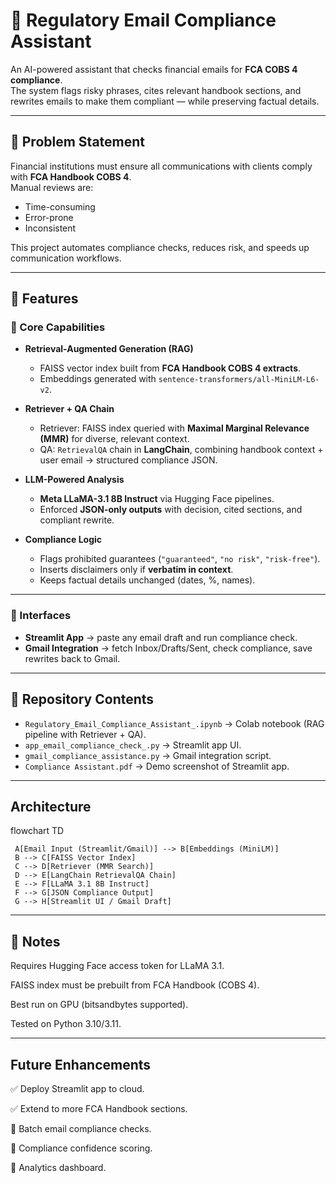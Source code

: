 # 📧 Regulatory Email Compliance Assistant  

An AI-powered assistant that checks financial emails for **FCA COBS 4 compliance**.  
The system flags risky phrases, cites relevant handbook sections, and rewrites emails to make them compliant — while preserving factual details.  

---

## 🎯 Problem Statement  
Financial institutions must ensure all communications with clients comply with **FCA Handbook COBS 4**.  
Manual reviews are:  
-  Time-consuming  
-  Error-prone  
-  Inconsistent  

This project automates compliance checks, reduces risk, and speeds up communication workflows.  

---

## 🚀 Features  

### 🔹 Core Capabilities  
- **Retrieval-Augmented Generation (RAG)**  
  - FAISS vector index built from **FCA Handbook COBS 4 extracts**.  
  - Embeddings generated with `sentence-transformers/all-MiniLM-L6-v2`.  

- **Retriever + QA Chain**  
  - Retriever: FAISS index queried with **Maximal Marginal Relevance (MMR)** for diverse, relevant context.  
  - QA: `RetrievalQA` chain in **LangChain**, combining handbook context + user email → structured compliance JSON.  

- **LLM-Powered Analysis**  
  - **Meta LLaMA-3.1 8B Instruct** via Hugging Face pipelines.  
  - Enforced **JSON-only outputs** with decision, cited sections, and compliant rewrite.  

- **Compliance Logic**  
  - Flags prohibited guarantees (`"guaranteed"`, `"no risk"`, `"risk-free"`).  
  - Inserts disclaimers only if **verbatim in context**.  
  - Keeps factual details unchanged (dates, %, names).  

---

### 🔹 Interfaces  
- **Streamlit App** → paste any email draft and run compliance check.  
- **Gmail Integration** → fetch Inbox/Drafts/Sent, check compliance, save rewrites back to Gmail.  

---

## 📂 Repository Contents  
- `Regulatory_Email_Compliance_Assistant_.ipynb` → Colab notebook (RAG pipeline with Retriever + QA).  
- `app_email_compliance_check_.py` → Streamlit app UI.  
- `gmail_compliance_assistance.py` → Gmail integration script.  
- `Compliance Assistant.pdf` → Demo screenshot of Streamlit app.  

---

## Architecture

flowchart TD

     A[Email Input (Streamlit/Gmail)] --> B[Embeddings (MiniLM)]
     B --> C[FAISS Vector Index]
     C --> D[Retriever (MMR Search)]
     D --> E[LangChain RetrievalQA Chain]
     E --> F[LLaMA 3.1 8B Instruct]
     F --> G[JSON Compliance Output]
     G --> H[Streamlit UI / Gmail Draft]

---

## 📌 Notes
Requires Hugging Face access token for LLaMA 3.1.

FAISS index must be prebuilt from FCA Handbook (COBS 4).

Best run on GPU (bitsandbytes supported).

Tested on Python 3.10/3.11.

---

## Future Enhancements
✅ Deploy Streamlit app to cloud.

✅ Extend to more FCA Handbook sections.

🚀 Batch email compliance checks.

🚀 Compliance confidence scoring.

🚀 Analytics dashboard.

